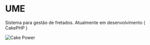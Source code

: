UME
=======

Sistema para gestão de fretados. Atualmente em desenvolvimento ( CakePHP )

![Cake Power](https://raw.github.com/cakephp/cakephp/master/lib/Cake/Console/Templates/skel/webroot/img/cake.power.gif)
